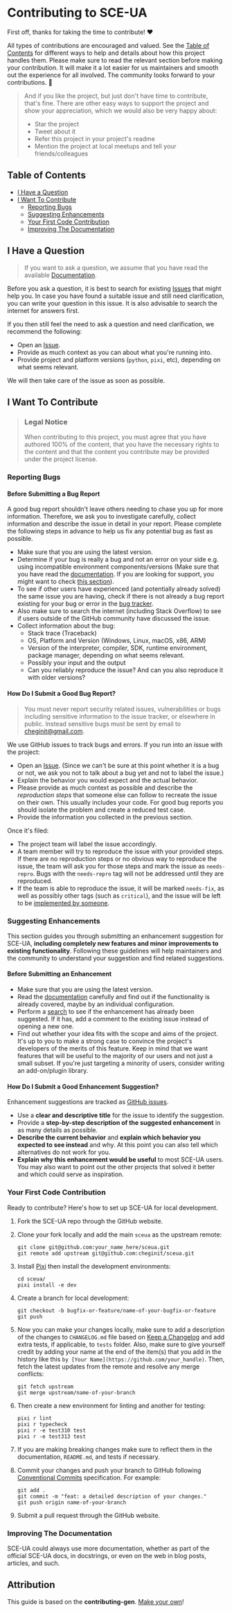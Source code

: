 <!-- omit in toc -->

# Contributing to SCE-UA

First off, thanks for taking the time to contribute! ❤️

All types of contributions are encouraged and valued. See the
[Table of Contents](#table-of-contents) for different ways to help and details about how
this project handles them. Please make sure to read the relevant section before making
your contribution. It will make it a lot easier for us maintainers and smooth out the
experience for all involved. The community looks forward to your contributions. 🎉

> And if you like the project, but just don't have time to contribute, that's fine.
> There are other easy ways to support the project and show your appreciation, which we
> would also be very happy about:
>
> - Star the project
> - Tweet about it
> - Refer this project in your project's readme
> - Mention the project at local meetups and tell your friends/colleagues

<!-- omit in toc -->

## Table of Contents

- [I Have a Question](#i-have-a-question)
- [I Want To Contribute](#i-want-to-contribute)
  - [Reporting Bugs](#reporting-bugs)
  - [Suggesting Enhancements](#suggesting-enhancements)
  - [Your First Code Contribution](#your-first-code-contribution)
  - [Improving The Documentation](#improving-the-documentation)

## I Have a Question

> If you want to ask a question, we assume that you have read the available
> [Documentation](https://cheginit.github.io/sceua).

Before you ask a question, it is best to search for existing
[Issues](https://github.com/cheginit/sceua/issues) that might help you. In case
you have found a suitable issue and still need clarification, you can write your
question in this issue. It is also advisable to search the internet for answers first.

If you then still feel the need to ask a question and need clarification, we recommend
the following:

- Open an [Issue](https://github.com/cheginit/sceua/issues/new).
- Provide as much context as you can about what you're running into.
- Provide project and platform versions (`python`, `pixi`, etc), depending on what seems
    relevant.

We will then take care of the issue as soon as possible.

## I Want To Contribute

> ### Legal Notice <!-- omit in toc -->
>
> When contributing to this project, you must agree that you have authored 100% of the
> content, that you have the necessary rights to the content and that the content you
> contribute may be provided under the project license.

### Reporting Bugs

<!-- omit in toc -->

#### Before Submitting a Bug Report

A good bug report shouldn't leave others needing to chase you up for more information.
Therefore, we ask you to investigate carefully, collect information and describe the
issue in detail in your report. Please complete the following steps in advance to help
us fix any potential bug as fast as possible.

- Make sure that you are using the latest version.
- Determine if your bug is really a bug and not an error on your side e.g. using
    incompatible environment components/versions (Make sure that you have read the
    [documentation](https://cheginit.github.io/sceua). If you are looking for
    support, you might want to check [this section](#i-have-a-question)).
- To see if other users have experienced (and potentially already solved) the same issue
    you are having, check if there is not already a bug report existing for your bug or
    error in the [bug tracker](https://github.com/cheginit/pywbtissues?q=label%3Abug).
- Also make sure to search the internet (including Stack Overflow) to see if users
    outside of the GitHub community have discussed the issue.
- Collect information about the bug:
  - Stack trace (Traceback)
  - OS, Platform and Version (Windows, Linux, macOS, x86, ARM)
  - Version of the interpreter, compiler, SDK, runtime environment, package manager,
    depending on what seems relevant.
  - Possibly your input and the output
  - Can you reliably reproduce the issue? And can you also reproduce it with older
    versions?

<!-- omit in toc -->

#### How Do I Submit a Good Bug Report?

> You must never report security related issues, vulnerabilities or bugs including
> sensitive information to the issue tracker, or elsewhere in public. Instead sensitive
> bugs must be sent by email to <cheginit@gmail.com>.

We use GitHub issues to track bugs and errors. If you run into an issue with the
project:

- Open an [Issue](https://github.com/cheginit/sceua/issues/new). (Since we can't
    be sure at this point whether it is a bug or not, we ask you not to talk about a bug
    yet and not to label the issue.)
- Explain the behavior you would expect and the actual behavior.
- Please provide as much context as possible and describe the *reproduction steps* that
    someone else can follow to recreate the issue on their own. This usually includes
    your code. For good bug reports you should isolate the problem and create a reduced
    test case.
- Provide the information you collected in the previous section.

Once it's filed:

- The project team will label the issue accordingly.
- A team member will try to reproduce the issue with your provided steps. If there are
    no reproduction steps or no obvious way to reproduce the issue, the team will ask
    you for those steps and mark the issue as `needs-repro`. Bugs with the `needs-repro`
    tag will not be addressed until they are reproduced.
- If the team is able to reproduce the issue, it will be marked `needs-fix`, as well as
    possibly other tags (such as `critical`), and the issue will be left to be
    [implemented by someone](#your-first-code-contribution).

### Suggesting Enhancements

This section guides you through submitting an enhancement suggestion for SCE-UA,
**including completely new features and minor improvements to existing functionality**.
Following these guidelines will help maintainers and the community to understand your
suggestion and find related suggestions.

<!-- omit in toc -->

#### Before Submitting an Enhancement

- Make sure that you are using the latest version.
- Read the [documentation](https://cheginit.github.io/sceua) carefully and find
    out if the functionality is already covered, maybe by an individual configuration.
- Perform a [search](https://github.com/cheginit/sceua/issues) to see if the
    enhancement has already been suggested. If it has, add a comment to the existing
    issue instead of opening a new one.
- Find out whether your idea fits with the scope and aims of the project. It's up to you
    to make a strong case to convince the project's developers of the merits of this
    feature. Keep in mind that we want features that will be useful to the majority of
    our users and not just a small subset. If you're just targeting a minority of users,
    consider writing an add-on/plugin library.

<!-- omit in toc -->

#### How Do I Submit a Good Enhancement Suggestion?

Enhancement suggestions are tracked as
[GitHub issues](https://github.com/cheginit/sceua/issues).

- Use a **clear and descriptive title** for the issue to identify the suggestion.
- Provide a **step-by-step description of the suggested enhancement** in as many details
    as possible.
- **Describe the current behavior** and **explain which behavior you expected to see
    instead** and why. At this point you can also tell which alternatives do not work
    for you.
- **Explain why this enhancement would be useful** to most SCE-UA users. You may
    also want to point out the other projects that solved it better and which could
    serve as inspiration.

### Your First Code Contribution

Ready to contribute? Here's how to set up SCE-UA for local development.

1. Fork the SCE-UA repo through the GitHub website.

1. Clone your fork locally and add the main `sceua` as the upstream remote:

    ```console
    git clone git@github.com:your_name_here/sceua.git
    git remote add upstream git@github.com:cheginit/sceua.git
    ```

1. Install [Pixi](https://pixi.sh/latest/) then install the development environments:

    ```console
    cd sceua/
    pixi install -e dev
    ```

1. Create a branch for local development:

    ```console
    git checkout -b bugfix-or-feature/name-of-your-bugfix-or-feature
    git push
    ```

1. Now you can make your changes locally, make sure to add a description of the changes
    to `CHANGELOG.md` file based on
    [Keep a Changelog](https://keepachangelog.com/en/1.1.0/) and add extra tests, if
    applicable, to `tests` folder. Also, make sure to give yourself credit by adding
    your name at the end of the item(s) that you add in the history like this
    `by [Your Name](https://github.com/your_handle)`. Then, fetch the latest updates from
    the remote and resolve any merge conflicts:

    ```console
    git fetch upstream
    git merge upstream/name-of-your-branch
    ```

1. Then create a new environment for linting and another for testing:

    ```console
    pixi r lint
    pixi r typecheck
    pixi r -e test310 test
    pixi r -e test313 test
    ```

1. If you are making breaking changes make sure to reflect them in the documentation,
    `README.md`, and tests if necessary.

1. Commit your changes and push your branch to GitHub following
    [Conventional Commits](https://www.conventionalcommits.org/en/v1.0.0/)
    specification. For example:

    ```console
    git add .
    git commit -m "feat: a detailed description of your changes."
    git push origin name-of-your-branch
    ```

1. Submit a pull request through the GitHub website.

### Improving The Documentation

SCE-UA could always use more documentation, whether as part of the official
SCE-UA docs, in docstrings, or even on the web in blog posts, articles, and such.

<!-- omit in toc -->

## Attribution

This guide is based on the **contributing-gen**.
[Make your own](https://github.com/bttger/contributing-gen)!
